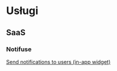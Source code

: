# Usługi

## SaaS

### Notifuse

[Send notifications to users (in-app widget)](https://notifuse.com/)
